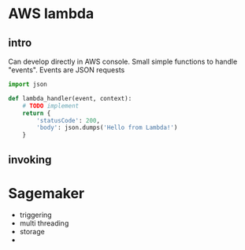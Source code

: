 # AWS lambda

## intro

Can develop directly in AWS console. Small simple functions to handle "events".
Events are JSON requests

```python
import json

def lambda_handler(event, context):
    # TODO implement
    return {
        'statusCode': 200,
        'body': json.dumps('Hello from Lambda!')
    }

```

## invoking



# Sagemaker

- triggering
- multi threading
- storage
-
